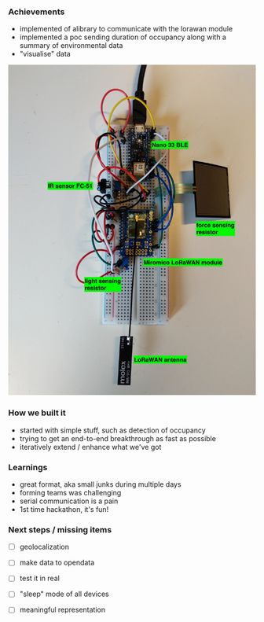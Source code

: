 ### Achievements
- implemented of alibrary to communicate with the lorawan module
- implemented a poc sending duration of occupancy along with a summary of environmental data
- "visualise" data

![result](/media/result.jpg)

### How we built it
- started with simple stuff, such as detection of occupancy
- trying to get an end-to-end breakthrough as fast as possible
- iteratively extend / enhance what we've got

### Learnings
- great format, aka small junks during multiple days
- forming teams was challenging
- serial communication is a pain
- 1st time hackathon, it's fun!

### Next steps / missing items
- [ ] geolocalization
- [ ] make data to opendata
- [ ] test it in real
- [ ] "sleep" mode of all devices
- [ ] meaningful representation

